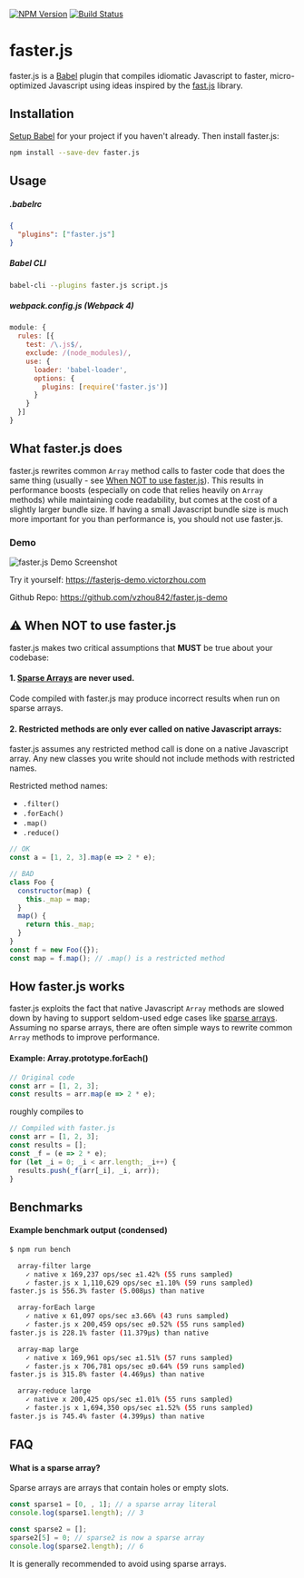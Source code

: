 [![NPM Version](https://img.shields.io/npm/v/faster.js.svg)](https://www.npmjs.com/package/faster.js)
[![Build Status](https://travis-ci.org/vzhou842/faster.js.svg?branch=master)](https://travis-ci.org/vzhou842/faster.js)

# faster.js

faster.js is a [Babel](https://babeljs.io/) plugin that compiles idiomatic Javascript to faster, micro-optimized Javascript using ideas inspired by the [fast.js](https://github.com/codemix/fast.js) library.

## Installation
[Setup Babel](https://babeljs.io/docs/setup) for your project if you haven't already. Then install faster.js:

```bash
npm install --save-dev faster.js
```

## Usage

##### .babelrc
```json
{
  "plugins": ["faster.js"]
}
```

##### Babel CLI
```bash
babel-cli --plugins faster.js script.js
```

##### webpack.config.js (Webpack 4)
```js
module: {
  rules: [{
    test: /\.js$/,
    exclude: /(node_modules)/,
    use: {
      loader: 'babel-loader',
      options: {
        plugins: [require('faster.js')]
      }
    }
  }]
}
```

## What faster.js does

faster.js rewrites common `Array` method calls to faster code that does the same thing (usually - see [When NOT to use faster.js](#warning-when-not-to-use-fasterjs)). This results in performance boosts (especially on code that relies heavily on `Array` methods) while maintaining code readability, but comes at the cost of a slightly larger bundle size. If having a small Javascript bundle size is much more important for you than performance is, you should not use faster.js.

### Demo
![faster.js Demo Screenshot](https://fasterjs-demo.victorzhou.com/img/screenshot.png)

Try it yourself: https://fasterjs-demo.victorzhou.com

Github Repo: https://github.com/vzhou842/faster.js-demo

## :warning: When NOT to use faster.js

faster.js makes two critical assumptions that **MUST** be true about your codebase:

#### 1. [Sparse Arrays](#what-is-a-sparse-array) are never used.
Code compiled with faster.js may produce incorrect results when run on sparse arrays.

#### 2. Restricted methods are only ever called on native Javascript arrays:
faster.js assumes any restricted method call is done on a native Javascript array. Any new classes you write should not include methods with restricted names.

Restricted method names:
- `.filter()`
- `.forEach()`
- `.map()`
- `.reduce()`

```js
// OK
const a = [1, 2, 3].map(e => 2 * e);

// BAD
class Foo {
  constructor(map) {
    this._map = map;
  }
  map() {
    return this._map;
  }
}
const f = new Foo({});
const map = f.map(); // .map() is a restricted method
```

## How faster.js works
faster.js exploits the fact that native Javascript `Array` methods are slowed down by having to support seldom-used edge cases like [sparse arrays](#what-is-a-sparse-array). Assuming no sparse arrays, there are often simple ways to rewrite common `Array` methods to improve performance.

#### Example: Array.prototype.forEach()

```js
// Original code
const arr = [1, 2, 3];
const results = arr.map(e => 2 * e);
```

roughly compiles to

```js
// Compiled with faster.js
const arr = [1, 2, 3];
const results = [];
const _f = (e => 2 * e);
for (let _i = 0; _i < arr.length; _i++) {
  results.push(_f(arr[_i], _i, arr));
}
```

## Benchmarks

#### Example benchmark output (condensed)
```bash
$ npm run bench

  array-filter large
    ✓ native x 169,237 ops/sec ±1.42% (55 runs sampled)
    ✓ faster.js x 1,110,629 ops/sec ±1.10% (59 runs sampled)
faster.js is 556.3% faster (5.008μs) than native

  array-forEach large
    ✓ native x 61,097 ops/sec ±3.66% (43 runs sampled)
    ✓ faster.js x 200,459 ops/sec ±0.52% (55 runs sampled)
faster.js is 228.1% faster (11.379μs) than native

  array-map large
    ✓ native x 169,961 ops/sec ±1.51% (57 runs sampled)
    ✓ faster.js x 706,781 ops/sec ±0.64% (59 runs sampled)
faster.js is 315.8% faster (4.469μs) than native

  array-reduce large
    ✓ native x 200,425 ops/sec ±1.01% (55 runs sampled)
    ✓ faster.js x 1,694,350 ops/sec ±1.52% (55 runs sampled)
faster.js is 745.4% faster (4.399μs) than native
```

## FAQ

#### What is a sparse array?
Sparse arrays are arrays that contain holes or empty slots.

```js
const sparse1 = [0, , 1]; // a sparse array literal
console.log(sparse1.length); // 3

const sparse2 = [];
sparse2[5] = 0; // sparse2 is now a sparse array
console.log(sparse2.length); // 6
```

It is generally recommended to avoid using sparse arrays.
